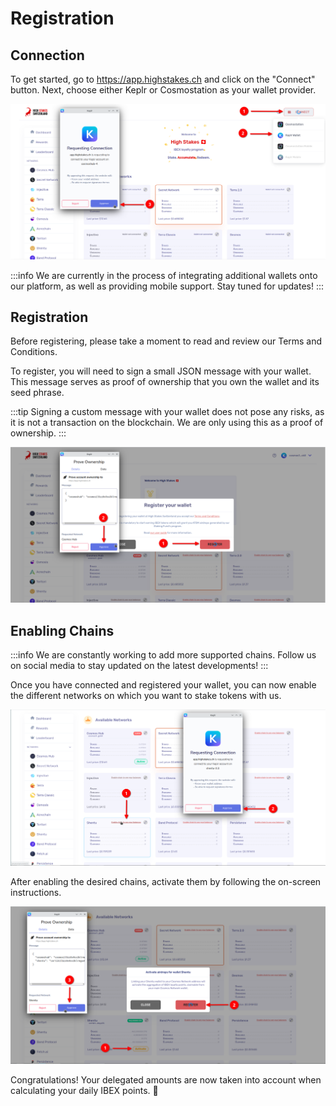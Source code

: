 # Registration

## Connection
To get started, go to <a href="https://app.highstakes.ch" target="_blank">https://app.highstakes.ch</a> and click on the "Connect" button. Next, choose either Keplr or Cosmostation as your wallet provider.


![Screenshot](img/register/step_1.png)

:::info
We are currently in the process of integrating additional wallets onto our platform, as well as providing mobile support. Stay tuned for updates!
:::

## Registration
Before registering, please take a moment to read and review our Terms and Conditions. 

To register, you will need to sign a small JSON message with your wallet.
This message serves as proof of ownership that you own the wallet and its seed phrase.

:::tip
Signing a custom message with your wallet does not pose any risks, as it is not a transaction on the blockchain. We are only using this as a proof of ownership.
:::

![Screenshot](img/register/step_3.png)

## Enabling Chains

:::info
We are constantly working to add more supported chains. Follow us on social media to stay updated on the latest developments!
:::

Once you have connected and registered your wallet, you can now enable the different networks on which you want to stake tokens with us.

![Screenshot](img/register/step_4.png)

After enabling the desired chains, activate them by following the on-screen instructions.

![Screenshot](img/register/step_5.png)

Congratulations! Your delegated amounts are now taken into account when calculating your daily IBEX points. 🎉
